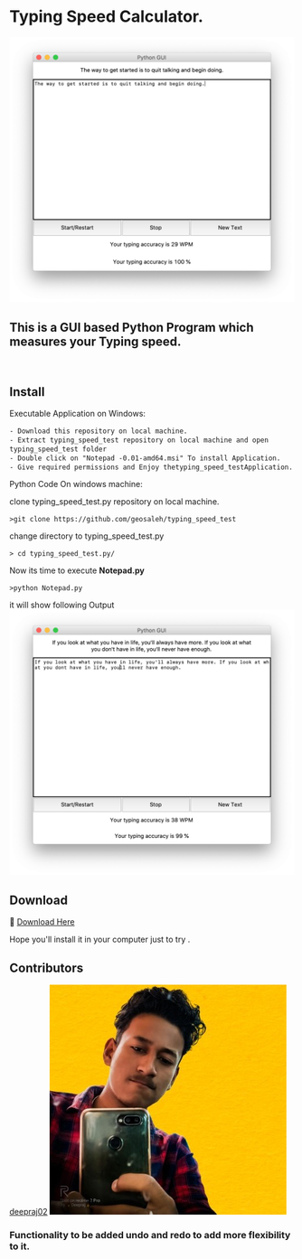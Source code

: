 # Typing Speed Calculator.

<img src="sample1.png">

## This is a GUI based Python Program which measures your Typing speed.
<br>

 ## Install
  Executable Application on Windows:
  ```
  - Download this repository on local machine.
  - Extract typing_speed_test repository on local machine and open typing_speed_test folder
  - Double click on "Notepad -0.01-amd64.msi" To install Application.
  - Give required permissions and Enjoy thetyping_speed_testApplication.
  ```

  Python Code On windows machine:

  clone typing_speed_test.py repository on local machine.
  ```
  >git clone https://github.com/geosaleh/typing_speed_test
  ```
  change directory to typing_speed_test.py
  ```
  > cd typing_speed_test.py/
  ```

Now its time to execute **Notepad.py**
```
>python Notepad.py
```
it will show following Output
<img src="sample2.png">

## Download
:paperclip: [Download Here](https://github.com/geosaleh/typing_speed_test)

Hope you'll install it in your computer just to try .


## Contributors
[deepraj02](https://github.com/deepraj02)
<img src="pic1.jpg">

### Functionality to be added undo and redo to add more flexibility to it.
